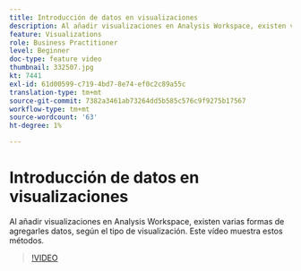 ```yaml
---
title: Introducción de datos en visualizaciones
description: Al añadir visualizaciones en Analysis Workspace, existen varias formas de agregarles datos, según el tipo de visualización. Este vídeo muestra estos métodos.
feature: Visualizations
role: Business Practitioner
level: Beginner
doc-type: feature video
thumbnail: 332507.jpg
kt: 7441
exl-id: 61d00599-c719-4bd7-8e74-ef0c2c89a55c
translation-type: tm+mt
source-git-commit: 7382a3461ab73264dd5b585c576c9f9275b17567
workflow-type: tm+mt
source-wordcount: '63'
ht-degree: 1%

---
```


# Introducción de datos en visualizaciones

Al añadir visualizaciones en Analysis Workspace, existen varias formas de agregarles datos, según el tipo de visualización. Este vídeo muestra estos métodos.

>[!VIDEO](https://video.tv.adobe.com/v/332507/?quality=12&learn=on)
